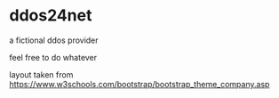 # ddos24net
a fictional ddos provider

feel free to do whatever

layout taken from
https://www.w3schools.com/bootstrap/bootstrap_theme_company.asp
